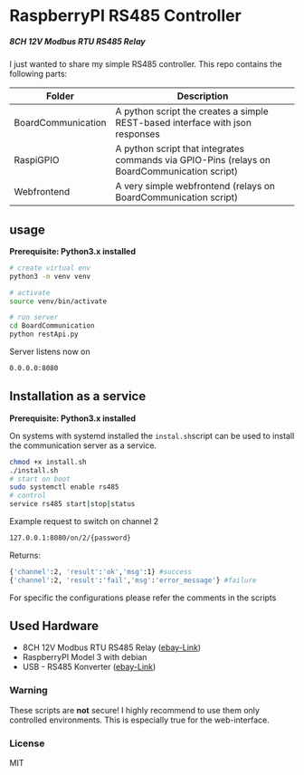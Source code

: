 # RaspberryPI RS485 Controller
##### 8CH 12V Modbus RTU RS485 Relay

I just wanted to share my simple RS485 controller. This repo contains the following parts:

| Folder | Description |
| ------ | ------ |
| BoardCommunication | A python script the creates a simple REST-based interface with json responses |
| RaspiGPIO | A python script that integrates commands via GPIO-Pins (relays on BoardCommunication script) |
| Webfrontend | A very simple webfrontend (relays on BoardCommunication script) |

## usage
**Prerequisite: Python3.x installed**
```sh
# create virtual env
python3 -m venv venv

# activate
source venv/bin/activate

# run server
cd BoardCommunication
python restApi.py
```
Server listens now on
```sh
0.0.0.0:8080
```
## Installation as a service
**Prerequisite: Python3.x installed**

On systems with systemd installed the `instal.sh`script can be used to install the communication server as a service.
```sh
chmod +x install.sh
./install.sh
# start on boot
sudo systemctl enable rs485
# control
service rs485 start|stop|status
```

Example request to switch on channel 2
```sh
127.0.0.1:8080/on/2/{password}
```
Returns:
```sh
{'channel':2, 'result':'ok','msg':1} #success
{'channel':2, 'result':'fail','msg':'error_message'} #failure
```
For specific the configurations please refer the comments in the scripts

## Used Hardware
- 8CH 12V Modbus RTU RS485 Relay ([ebay-Link](https://www.ebay.de/itm/8CH-12V-Modbus-RTU-RS485-Relay-Module-Switch-Relais-Board-for-PLC-Lamp-LED-PTZ-/272462513278))
- RaspberryPI Model 3 with debian
- USB - RS485 Konverter ([ebay-Link](https://www.ebay.de/itm/USB-RS485-Konverter-/111326580742))

### Warning
These scripts are **not** secure! I highly recommend to use them only controlled environments. This is especially true for the web-interface.

### License
MIT
